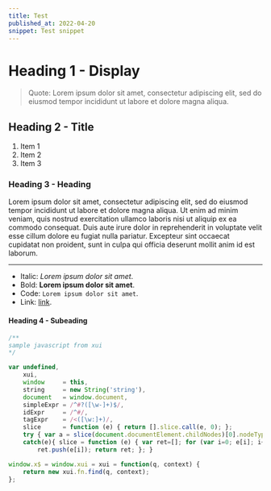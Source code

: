 ```yaml
---
title: Test
published_at: 2022-04-20
snippet: Test snippet
---
```


# Heading 1 - Display

> Quote: Lorem ipsum dolor sit amet, consectetur adipiscing elit, sed do eiusmod tempor incididunt ut labore et dolore magna aliqua.

## Heading 2 - Title

1. Item 1
2. Item 2
3. Item 3

### Heading 3 - Heading

Lorem ipsum dolor sit amet, consectetur adipiscing elit, sed do eiusmod tempor incididunt ut labore et dolore magna aliqua. Ut enim ad minim veniam, quis nostrud exercitation ullamco laboris nisi ut aliquip ex ea commodo consequat. Duis aute irure dolor in reprehenderit in voluptate velit esse cillum dolore eu fugiat nulla pariatur. Excepteur sint occaecat cupidatat non proident, sunt in culpa qui officia deserunt mollit anim id est laborum.

---

- Italic: *Lorem ipsum dolor sit amet*.
- Bold: **Lorem ipsum dolor sit amet**.
- Code: `Lorem ipsum dolor sit amet`.
- Link: [link](/).

#### Heading 4 - Subeading

```javascript
/**
sample javascript from xui
*/

var undefined,
    xui,
    window     = this,
    string     = new String('string'),
    document   = window.document,
    simpleExpr = /^#?([\w-]+)$/,
    idExpr     = /^#/,
    tagExpr    = /<([\w:]+)/,
    slice      = function (e) { return [].slice.call(e, 0); };
    try { var a = slice(document.documentElement.childNodes)[0].nodeType; }
    catch(e){ slice = function (e) { var ret=[]; for (var i=0; e[i]; i++)
        ret.push(e[i]); return ret; }; }

window.x$ = window.xui = xui = function(q, context) {
    return new xui.fn.find(q, context);
};
```
